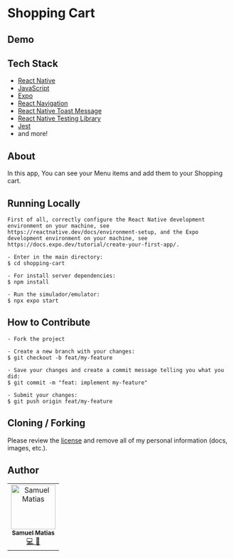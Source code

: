 # Shopping Cart

## Demo


## Tech Stack

- [React Native](https://reactnative.dev/)
- [JavaScript](https://developer.mozilla.org/pt-BR/docs/Web/JavaScript)
- [Expo](https://expo.dev/client)
- [React Navigation](https://reactnavigation.org/)
- [React Native Toast Message](https://github.com/calintamas/react-native-toast-message/tree/main)
- [React Native Testing Library](https://callstack.github.io/react-native-testing-library/)
- [Jest](https://jestjs.io/)
- and more!

## About

In this app, You can see your Menu items and add them to your Shopping cart.


## Running Locally

```
First of all, correctly configure the React Native development environment on your machine, see https://reactnative.dev/docs/environment-setup, and the Expo development environment on your machine, see https://docs.expo.dev/tutorial/create-your-first-app/.

- Enter in the main directory:
$ cd shopping-cart

- For install server dependencies:
$ npm install

- Run the simulador/emulator:
$ npx expo start
```

## How to Contribute

```
- Fork the project

- Create a new branch with your changes:
$ git checkout -b feat/my-feature

- Save your changes and create a commit message telling you what you did:
$ git commit -m "feat: implement my-feature"

- Submit your changes:
$ git push origin feat/my-feature
```

## Cloning / Forking

Please review the [license](https://github.com/samuelematias/shopping-cart/blob/main/LICENSE.txt) and remove all of my personal information (docs, images, etc.).

## Author

<!-- prettier-ignore -->
<table>
  <tr>
    <td align="center"><a href="https://www.samuelematias.com/"><img src="https://avatars.githubusercontent.com/u/5155386?v=4" width="100px;" alt="Samuel Matias"/><br /><sub><b>Samuel Matias</b></sub></a><br /><a href="https://www.linkedin.com/in/samuelematias/"title="Code">💻</a><a href="https://www.samuelematias.com/linktree"title="Design"> 🎨</a></td></td>
</table>
